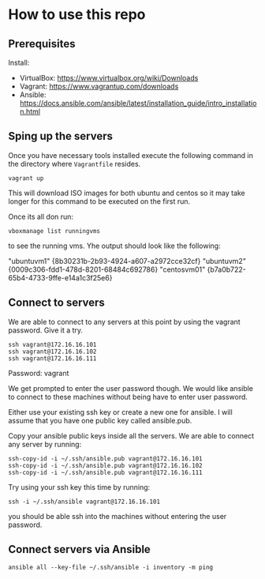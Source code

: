 # How to use this repo

## Prerequisites 

Install: 

* VirtualBox: https://www.virtualbox.org/wiki/Downloads
* Vagrant: https://www.vagrantup.com/downloads
* Ansible: https://docs.ansible.com/ansible/latest/installation_guide/intro_installation.html

## Sping up the servers

Once you have necessary tools installed execute the following command in the directory where `Vagrantfile` resides.
```
vagrant up
```
This will download ISO images for both ubuntu and centos so it may take longer for this command to be executed on the first run.

Once its all don run:

```
vboxmanage list runningvms
```

to see the running vms. Yhe output should look like the following:

"ubuntuvm1" {8b30231b-2b93-4924-a607-a2972cce32cf}
"ubuntuvm2" {0009c306-fdd1-478d-8201-68484c692786}
"centosvm01" {b7a0b722-65b4-4733-9ffe-e14a1c3f25e6}

## Connect to servers

We are able to connect to any servers at this point by using the vagrant password. Give it a try.

```
ssh vagrant@172.16.16.101
ssh vagrant@172.16.16.102
ssh vagrant@172.16.16.111
```
Password: vagrant

We get prompted to enter the user password though. We would like ansible to connect to these machines without being have to enter user password.

Either use your existing ssh key or create a new one for ansible. I will assume that you have one public key called ansible.pub.

Copy your ansible public keys inside all the servers. We are able to connect any server by running:

```
ssh-copy-id -i ~/.ssh/ansible.pub vagrant@172.16.16.101
ssh-copy-id -i ~/.ssh/ansible.pub vagrant@172.16.16.102
ssh-copy-id -i ~/.ssh/ansible.pub vagrant@172.16.16.111
```

Try using your ssh key this time by running:
```
ssh -i ~/.ssh/ansible vagrant@172.16.16.101
```

you should be able ssh into the machines without entering the user password.

## Connect servers via Ansible

```
ansible all --key-file ~/.ssh/ansible -i inventory -m ping
```
